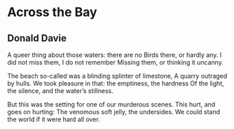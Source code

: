 # Across the Bay
## Donald Davie
﻿A queer thing about those waters: there are no
Birds there, or hardly any.
I did not miss them, I do not remember
Missing them, or thinking it uncanny.

The beach so-called was a blinding splinter of limestone,
A quarry outraged by hulls.
We took pleasure in that: the emptiness, the hardness
Of the light, the silence, and the water’s stillness.

But this was the setting for one of our murderous scenes.
This hurt, and goes on hurting:
The venomous soft jelly, the undersides.
We could stand the world if it were hard all over.